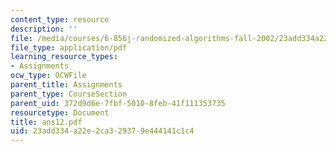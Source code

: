 ```yaml
---
content_type: resource
description: ''
file: /media/courses/6-856j-randomized-algorithms-fall-2002/23add334a22e2ca329379e444141c1c4_ans12.pdf
file_type: application/pdf
learning_resource_types:
- Assignments
ocw_type: OCWFile
parent_title: Assignments
parent_type: CourseSection
parent_uid: 372d9d6e-7fbf-5010-8feb-41f111353735
resourcetype: Document
title: ans12.pdf
uid: 23add334-a22e-2ca3-2937-9e444141c1c4
---
```

